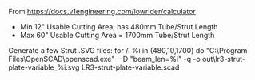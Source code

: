 

From https://docs.v1engineering.com/lowrider/calculator
- Min 12" Usable Cutting Area, has 480mm Tube/Strut Length
- Max 60" Usable Cutting Area = 1700mm Tube/Strut Length 

Generate a few Strut .SVG files:
for /l %i in (480,10,1700) do "C:\Program Files\OpenSCAD\openscad.exe" --D "beam_len=%i" -q -o out\lr3-strut-plate-variable_%i.svg LR3-strut-plate-variable.scad
